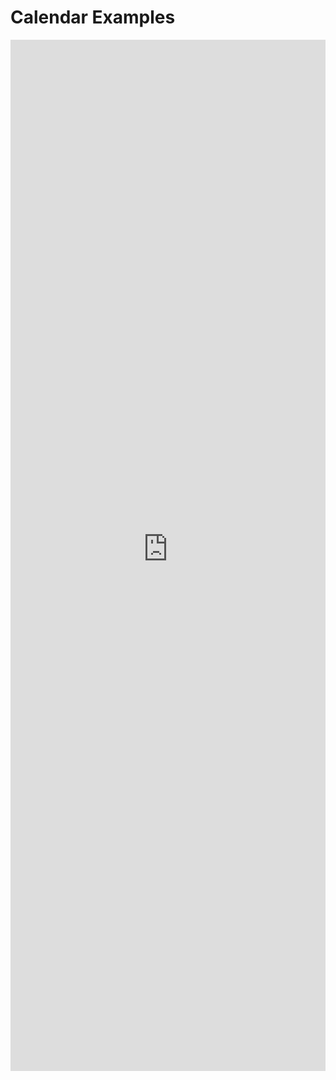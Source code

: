 # Calendar Examples

<iframe 
    title='Calendar Examples'
    src='https://fabricweb.z5.web.core.windows.net/pr-deploy-site/refs/heads/master/fabric-website-resources/dist/index.html#/examples/calendar?docsExample=true'
    frameborder='no'
    height='1650'
    style='width: 100%;'
>